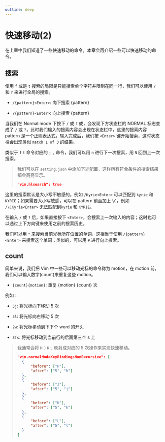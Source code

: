 ```yaml
---
outline: deep
---
```


# 快速移动(2)

在上章中我们知道了一些快速移动的命令，本章会再介绍一些可以快速移动的命令。

## 搜索

使用 `f` 或是 `t` 搜索的局限是只能搜索单个字符并限制在同一行，我们可以使用 `/` 和 `?` 来进行全局的搜索。

- `/{pattern}<Enter>`: 向下搜索 {pattern}

- `?{pattern}<Enter>`: 向上搜索 {pattern}

当我们在 Normal mode 下按下 `/` 或 `?` 或，会发现下方状态栏的 NORMAL 标志变成了 `/` 或 `?`，此时我们输入的搜索内容会出现在状态栏中，这里的搜索内容 pattern 是一个正则表达式，输入完成后，我们按 `<Enter>` 键开始搜索，这时状态栏会出现类似 `match 1 of 3` 的结果。

类似于 `f` `t` 命令对应的 `;` `,` 命令，我们可以用 `n` 进行下一次搜索，用 `N` 回到上一次搜索。

> 我们可以在 `setting.json` 中添加下述配置，这样所有符合条件的搜索结果都会高亮显示。
>
> ```json
> "vim.hlsearch": true
> ```

这里的搜索默认是大小写不敏感的，例如 `/Kyrie<Enter>` 可以匹配到 `kyrie` 和 `KYRIE`；如果需要大小写敏感，可以在 pattern 前面加上 `\C`，例如 `/\CKyrie<Enter>` 无法匹配到`kyrie` 和 `KYRIE`。

在输入 `/` 或 `?` 后，如果直接按下 `<Enter>`，会搜索上一次输入的内容；这时也可以通过上下方向键来使用之前的搜索历史。

我们可以用 `*` 来搜索当前光标所在位置的单词，这相当于使用 `/{pattern}<Enter>` 来搜索这个单词；类似的，可以用 `#` 进行向上搜索。

## count

简单来说，我们把 Vim 中一些可以移动光标的命令称为 motion，在 motion 前，我们可以输入数字(count)来重复这些 motion。

- `{count}{motion}`: 重复 {motion} {count} 次

例如：

- `5j`: 将光标向下移动 5 次

- `5l`: 将光标向右移动 5 次

- `2w`: 将光标移动到下下个 word 的开头

- `3fs`: 将光标移动到当前行的后面第三个 s 上

> 我通常会将 `H` `J` `K` `L` 映射成对应的 5 次操作来实现快速移动。
>
> ```json
> "vim.normalModeKeyBindingsNonRecursive": [
> 	{
> 		"before": ["H"],
> 		"after": ["5", "h"]
> 	},
> 	{
> 		"before": ["J"],
> 		"after": ["5", "j"]
> 	},
> 	{
> 		"before": ["K"],
> 		"after": ["5", "k"]
> 	},
> 	{
> 		"before": ["L"],
> 		"after": ["5", "l"]
> 	}
> ]
> ```
